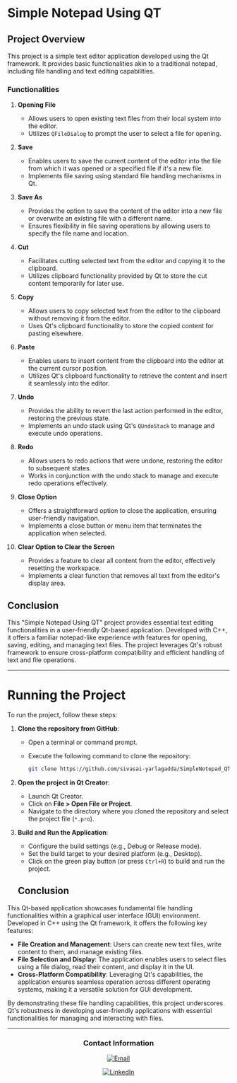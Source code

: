 # Simple Notepad Using QT

## Project Overview

This project is a simple text editor application developed using the Qt framework. It provides basic functionalities akin to a traditional notepad, including file handling and text editing capabilities.

### Functionalities

1. **Opening File**
   - Allows users to open existing text files from their local system into the editor.
   - Utilizes `QFileDialog` to prompt the user to select a file for opening.

2. **Save**
   - Enables users to save the current content of the editor into the file from which it was opened or a specified file if it's a new file.
   - Implements file saving using standard file handling mechanisms in Qt.

3. **Save As**
   - Provides the option to save the content of the editor into a new file or overwrite an existing file with a different name.
   - Ensures flexibility in file saving operations by allowing users to specify the file name and location.

4. **Cut**
   - Facilitates cutting selected text from the editor and copying it to the clipboard.
   - Utilizes clipboard functionality provided by Qt to store the cut content temporarily for later use.

5. **Copy**
   - Allows users to copy selected text from the editor to the clipboard without removing it from the editor.
   - Uses Qt's clipboard functionality to store the copied content for pasting elsewhere.

6. **Paste**
   - Enables users to insert content from the clipboard into the editor at the current cursor position.
   - Utilizes Qt's clipboard functionality to retrieve the content and insert it seamlessly into the editor.

7. **Undo**
   - Provides the ability to revert the last action performed in the editor, restoring the previous state.
   - Implements an undo stack using Qt's `QUndoStack` to manage and execute undo operations.

8. **Redo**
   - Allows users to redo actions that were undone, restoring the editor to subsequent states.
   - Works in conjunction with the undo stack to manage and execute redo operations effectively.

9. **Close Option**
   - Offers a straightforward option to close the application, ensuring user-friendly navigation.
   - Implements a close button or menu item that terminates the application when selected.

10. **Clear Option to Clear the Screen**
    - Provides a feature to clear all content from the editor, effectively resetting the workspace.
    - Implements a clear function that removes all text from the editor's display area.

## Conclusion

This "Simple Notepad Using QT" project provides essential text editing functionalities in a user-friendly Qt-based application. Developed with C++, it offers a familiar notepad-like experience with features for opening, saving, editing, and managing text files. The project leverages Qt's robust framework to ensure cross-platform compatibility and efficient handling of text and file operations.

---
# Running the Project

To run the project, follow these steps:

1. **Clone the repository from GitHub**:
   - Open a terminal or command prompt.
   - Execute the following command to clone the repository:

     ```bash
     git clone https://github.com/sivasai-yarlagadda/SimpleNotepad_QT.git
     ```

   

2. **Open the project in Qt Creator**:
   - Launch Qt Creator.
   - Click on **File > Open File or Project**.
   - Navigate to the directory where you cloned the repository and select the project file (`*.pro`).

3. **Build and Run the Application**:
   - Configure the build settings (e.g., Debug or Release mode).
   - Set the build target to your desired platform (e.g., Desktop).
   - Click on the green play button (or press `Ctrl+R`) to build and run the project.


   ## Conclusion

This Qt-based application showcases fundamental file handling functionalities within a graphical user interface (GUI) environment. Developed in C++ using the Qt framework, it offers the following key features:

- **File Creation and Management**: Users can create new text files, write content to them, and manage existing files.
- **File Selection and Display**: The application enables users to select files using a file dialog, read their content, and display it in the UI.
- **Cross-Platform Compatibility**: Leveraging Qt's capabilities, the application ensures seamless operation across different operating systems, making it a versatile solution for GUI development.

By demonstrating these file handling capabilities, this project underscores Qt's robustness in developing user-friendly applications with essential functionalities for managing and interacting with files.

---
<div align="center">

### Contact Information

[![Email](https://img.shields.io/badge/Email-sivasaiyarlagadda2001@gmail.com-green?style=flat-square&logo=gmail)](mailto:sivasaiyarlagadda2001@gmail.com)

[![LinkedIn](https://img.shields.io/badge/LinkedIn-Sivasai_Yarlagadda-blue?style=flat-square&logo=linkedin)](https://www.linkedin.com/in/sivasai-yarlagadda)


</div>

